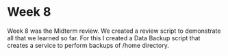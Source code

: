 # Week 8

Week 8 was the Midterm review. We created a review script to demonstrate all that we learned so far. For this I created a Data Backup script that creates a service to perform backups of /home directory.
